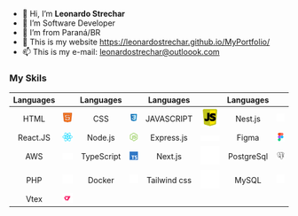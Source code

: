 - 👋 Hi, I’m **Leonardo Strechar**
- 👀 I’m Software Developer
- 🌱 I’m from Paraná/BR
- 💞️ This is my website <https://leonardostrechar.github.io/MyPortfolio/>
- 📫 This is my e-mail: leonardostrechar@outloook.com

### **My Skils**

Languages |                            | Languages      |                                   | Languages         |                                   | Languages     |                           |
:------:  | :------:                   |    :------:    | :-----:                           | :------:          |   :-----:                         | :-----:       | :-----:
HTML      | ![teste](./imgs/html.svg)  | CSS            | ![teste](./imgs/css.svg)          | JAVASCRIPT        | ![teste](./imgs/javascript.svg)   | Nest.js       | ![teste](./imgs/nest.svg) | MongoDB        | ![teste](./imgs/mongo.svg) |
React.JS  | ![teste](./imgs/react.svg) | Node.js        | ![teste](./imgs/node.svg)         | Express.js        | ![teste](./imgs/express.svg)      | Figma         | ![teste](./imgs/figma.svg)
AWS       | ![teste](./imgs/aws.svg)   | TypeScript     | ![teste](./imgs/typescript.svg)   | Next.js           | ![teste](./imgs/next.svg)         | PostgreSql    | ![teste](./imgs/postgresql.svg)
PHP       | ![teste](./imgs/php.svg)   | Docker         | ![teste](./imgs/docker.svg)       | Tailwind css      | ![teste](./imgs/tailwind.svg)     | MySQL         | ![teste](./imgs/mysql.svg)
Vtex      | ![teste](./imgs/vtex.svg)  